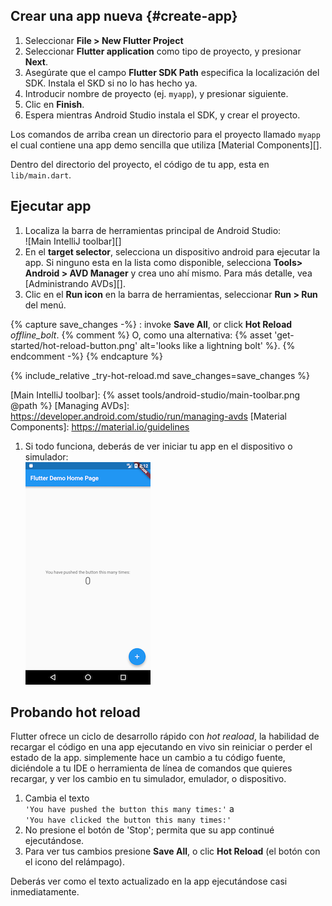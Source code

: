 <div class="tab-pane active" id="androidstudio" role="tabpanel" aria-labelledby="androidstudio-tab" markdown="1">

## Crear una app nueva {#create-app}

 1. Seleccionar **File > New Flutter Project**
 1. Seleccionar **Flutter application** como tipo de proyecto, y presionar **Next**.
 1. Asegúrate que el campo **Flutter SDK Path** especifica la localización 
    del SDK. Instala el SKD si no lo has hecho ya.
 1. Introducir nombre de proyecto (ej. `myapp`), y presionar siguiente.
 1. Clic en **Finish**.
 1. Espera mientras Android Studio instala el SDK, y crear el proyecto.

Los comandos de arriba crean un directorio para el proyecto llamado `myapp`
el cual contiene una app demo sencilla que utiliza [Material Components][].

Dentro del directorio del proyecto, el código de tu app, esta en `lib/main.dart`.

## Ejecutar app

 1. Localiza la barra de herramientas principal de Android Studio:<br>
    ![Main IntelliJ toolbar][]
 1. En el **target selector**, selecciona un dispositivo android para ejecutar la app.
    Si ninguno esta en la lista como disponible, selecciona **Tools> Android > AVD Manager** y
    crea uno ahí mismo. Para más detalle, vea [Administrando AVDs][].
 1. Clic en el **Run icon** en la barra de herramientas, seleccionar **Run > Run** del menú.

{% capture save_changes -%}
  : invoke **Save All**, or click **Hot Reload**
  <i class="material-icons align-bottom">offline_bolt</i>.
  {% comment %} O, como una alternativa:
    {% asset 'get-started/hot-reload-button.png' alt='looks like a lightning bolt' %}.
  {% endcomment -%}
{% endcapture %}

{% include_relative _try-hot-reload.md save_changes=save_changes %}

[Main IntelliJ toolbar]: {% asset tools/android-studio/main-toolbar.png @path %}
[Managing AVDs]: https://developer.android.com/studio/run/managing-avds
[Material Components]: https://material.io/guidelines
</div>



  
   







   
   1. Si todo funciona, deberás de ver iniciar tu app en el dispositivo o 
      simulador:<br>
      ![App iniciada en Android](/images/flutter-starter-app-android.png)

## Probando hot reload

Flutter ofrece un ciclo de desarrollo rápido con _hot reaload_, la habilidad de recargar 
el código en una app ejecutando en vivo sin reiniciar o perder el estado de la app. simplemente
hace un cambio a tu código fuente, diciéndole a tu IDE o herramienta de línea de comandos que
quieres recargar, y ver los cambio en tu simulador, emulador, o dispositivo.

  1. Cambia el texto<br>`'You have pushed the button this many times:'`
     a<br>`'You have clicked the button this many times:'`
  1. No presione el botón de 'Stop'; permita que su app continué ejecutándose.
  1. Para ver tus cambios presione **Save All**, o clic
     **Hot Reload** (el botón con el icono del relámpago).

Deberás ver como el texto actualizado en la app ejecutándose casi inmediatamente.

